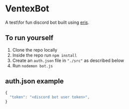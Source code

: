 # VentexBot
A test\for fun discord bot built using [eris](https://abal.moe/Eris/).

## To run yourself
1. Clone the repo locally
2. Inside the repo run `npm install`
3. Create an `auth.json` file in `"./src"` as described below
4. Run `nodemon bot.js`

## auth.json example
```js
{
  "token": "<discord bot user token>",
}
```